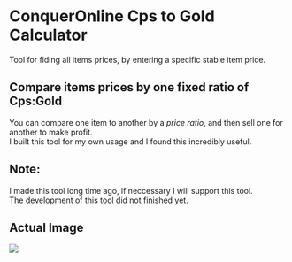 # ConquerOnline Cps to Gold Calculator
Tool for fiding all items prices, by entering a specific stable item price.

## Compare items prices by one fixed ratio of **Cps:Gold**
You can compare one item to another by a *price ratio*, and then sell one for another to make profit.
<br>
I built this tool for my own usage and I found this incredibly useful.

## Note:
I made this tool long time ago, if neccessary I will support this tool.
<br>
The development of this tool did not finished yet.

## Actual Image
<img src="https://i.imgur.com/aCSYNDT.jpg"/>
